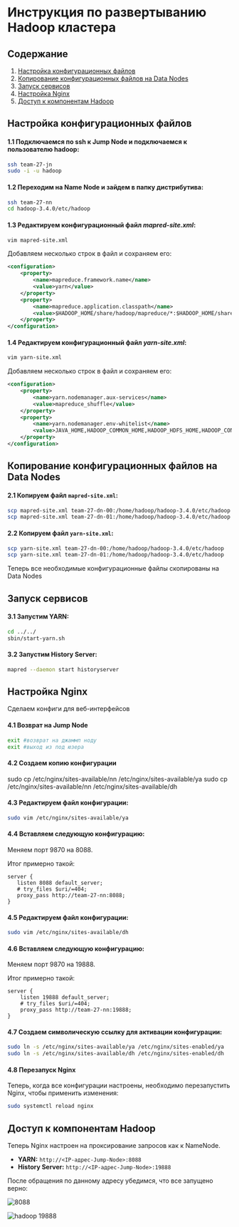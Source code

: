 # Инструкция по развертыванию Hadoop кластера

## Содержание

1. [Настройка конфигурационных файлов](#настройка-конфигурационных-файлов)
2. [Копирование конфигурационных файлов на Data Nodes](#копирование-конфигурационных-файлов-на-data-nodes)
3. [Запуск сервисов](#запуск-сервисов)
4. [Настройка Nginx](#настройка-nginx)
8. [Доступ к компонентам Hadoop](#доступ-к-компонентам-hadoop)

## Настройка конфигурационных файлов

#### 1.1 Подключаемся по ssh к Jump Node и подключаемся к пользователю hadoop: 

```bash
ssh team-27-jn
sudo -i -u hadoop
```
#### 1.2 Переходим на Name Node и зайдем в папку дистрибутива:

```bash
ssh team-27-nn
cd hadoop-3.4.0/etc/hadoop
```

#### 1.3 Редактируем конфигурационный файл _mapred-site.xml_:

```bash
vim mapred-site.xml
```

Добавляем несколько строк в файл и сохраняем его:

```xml
<configuration>
    <property>
        <name>mapreduce.framework.name</name>
        <value>yarn</value>
    </property>
    <property>
        <name>mapreduce.application.classpath</name>
        <value>$HADOOP_HOME/share/hadoop/mapreduce/*:$HADOOP_HOME/share/hadoop/mapreduce/lib/*</value>
    </property>
</configuration>
```
#### 1.4 Редактируем конфигурационный файл _yarn-site.xml_:

```bash
vim yarn-site.xml
```

Добавляем несколько строк в файл и сохраняем его:

```xml
<configuration>
    <property>
        <name>yarn.nodemanager.aux-services</name>
        <value>mapreduce_shuffle</value>
    </property>
    <property>
        <name>yarn.nodemanager.env-whitelist</name>
        <value>JAVA_HOME,HADOOP_COMMON_HOME,HADOOP_HDFS_HOME,HADOOP_CONF_DIR,CLASSPATH_PREPEND_DISTCACHE,HADOOP_YARN_HOME,HADOOP_HOME,PATH,LANG,TZ,HADOOP_MAPRED_HOME</value>
    </property>
</configuration>
```

## Копирование конфигурационных файлов на Data Nodes

#### 2.1 Копируем файл `mapred-site.xml`:

```bash
scp mapred-site.xml team-27-dn-00:/home/hadoop/hadoop-3.4.0/etc/hadoop
scp mapred-site.xml team-27-dn-01:/home/hadoop/hadoop-3.4.0/etc/hadoop
```

#### 2.2 Копируем файл `yarn-site.xml`:

```bash
scp yarn-site.xml team-27-dn-00:/home/hadoop/hadoop-3.4.0/etc/hadoop
scp yarn-site.xml team-27-dn-01:/home/hadoop/hadoop-3.4.0/etc/hadoop
```

Теперь все необходимые конфигурационные файлы скопированы на Data Nodes

## Запуск сервисов

#### 3.1 Запустим YARN:

```bash
cd ../../
sbin/start-yarn.sh
```

#### 3.2 Запустим History Server:

```bash
mapred --daemon start historyserver
```

## Настройка Nginx

Сделаем конфиги для веб-интерфейсов

#### 4.1 Возврат на Jump Node

```bash
exit #возврат на джаммп ноду
exit #выход из под юзера
```
#### 4.2 Создаем копию конфигурации

sudo cp /etc/nginx/sites-available/nn /etc/nginx/sites-available/ya
sudo cp /etc/nginx/sites-available/nn /etc/nginx/sites-available/dh


#### 4.3 Редактируем файл конфигурации:

```bash
sudo vim /etc/nginx/sites-available/ya
```

#### 4.4 Вставляем следующую конфигурацию:

Меняем порт 9870 на 8088.

Итог примерно такой:

```nginx
server {
   listen 8088 default_server;
   # try_files $uri/=404;
   proxy_pass http://team-27-nn:8088;
}
```

#### 4.5 Редактируем файл конфигурации:

```bash
sudo vim /etc/nginx/sites-available/dh
```

#### 4.6 Вставляем следующую конфигурацию:

   Меняем порт 9870 на 19888.

   Итог примерно такой:

   ```nginx
   server {
       listen 19888 default_server;
       # try_files $uri/=404;
       proxy_pass http://team-27-nn:19888;
   }
   ```
#### 4.7 Создаем символическую ссылку для активации конфигурации:

```bash
sudo ln -s /etc/nginx/sites-available/ya /etc/nginx/sites-enabled/ya
sudo ln -s /etc/nginx/sites-available/dh /etc/nginx/sites-enabled/dh
```

#### 4.8 Перезапуск Nginx

Теперь, когда все конфигурации настроены, необходимо перезапустить Nginx, чтобы применить изменения:

```bash
sudo systemctl reload nginx
```

## Доступ к компонентам Hadoop

Теперь Nginx настроен на проксирование запросов как к NameNode.

- **YARN:** `http://<IP-адрес-Jump-Node>:8088`
- **History Server:** `http://<IP-адрес-Jump-Node>:19888`

После обращения по данному адресу убедимся, что все запущено верно:

![8088](https://github.com/user-attachments/assets/d5714700-2a93-44d3-9d31-882edc508c92)

![hadoop 19888](https://github.com/user-attachments/assets/3f1e4869-1bb5-4ad1-81a4-fa02913c4a56)
